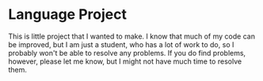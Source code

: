 # Language Project
This is little project that I wanted to make. I know that much of my code can be improved, but I am just a student, who has a lot of work to do, so I probably won't be able to resolve any problems. If you do find problems, however, please let me know, but I might not have much time to resolve them.
